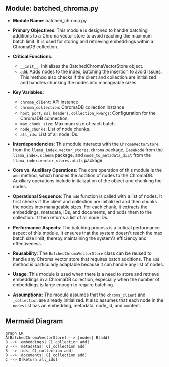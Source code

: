 ## Module: batched_chroma.py
- **Module Name**: batched_chroma.py

- **Primary Objectives**: This module is designed to handle batching additions to a Chroma vector store to avoid reaching the maximum batch limit. It is used for storing and retrieving embeddings within a ChromaDB collection.

- **Critical Functions**: 
  - `__init__`: Initializes the BatchedChromaVectorStore object.
  - `add`: Adds nodes to the index, batching the insertion to avoid issues. This method also checks if the client and collection are initialized and handles chunking the nodes into manageable sizes.

- **Key Variables**: 
  - `chroma_client`: API instance
  - `chroma_collection`: ChromaDB collection instance
  - `host`, `port`, `ssl`, `headers`, `collection_kwargs`: Configuration for the ChromaDB connection.
  - `max_chunk_size`: Maximum size of each batch.
  - `node_chunks`: List of node chunks.
  - `all_ids`: List of all node IDs.

- **Interdependencies**: This module interacts with the `ChromaVectorStore` from the `llama_index.vector_stores.chroma` package, `BaseNode` from the `llama_index.schema` package, and `node_to_metadata_dict` from the `llama_index.vector_stores.utils` package.

- **Core vs. Auxiliary Operations**: The core operation of this module is the `add` method, which handles the addition of nodes to the ChromaDB. Auxiliary operations include initialization of the object and chunking the nodes.

- **Operational Sequence**: The `add` function is called with a list of nodes. It first checks if the client and collection are initialized and then chunks the nodes into manageable sizes. For each chunk, it extracts the embeddings, metadata, IDs, and documents, and adds them to the collection. It then returns a list of all node IDs.

- **Performance Aspects**: The batching process is a critical performance aspect of this module. It ensures that the system doesn't reach the max batch size limit, thereby maintaining the system's efficiency and effectiveness.

- **Reusability**: The `BatchedChromaVectorStore` class can be reused to handle any Chroma vector store that requires batch additions. The `add` method is particularly adaptable because it can handle any list of nodes.

- **Usage**: This module is used when there is a need to store and retrieve embeddings in a ChromaDB collection, especially when the number of embeddings is large enough to require batching.

- **Assumptions**: The module assumes that the `chroma_client` and `_collection` are already initialized. It also assumes that each node in the `nodes` list has an embedding, metadata, node_id, and content.
## Mermaid Diagram
```mermaid
graph LR
A[BatchedChromaVectorStore] --> |nodes| B[add]
B --> |embeddings| C[_collection add]
B --> |metadatas| C[_collection add]
B --> |ids| C[_collection add]
B --> |documents| C[_collection add]
C --> D[Return all_ids]
```

